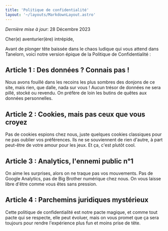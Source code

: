 ```yaml
---
title: 'Politique de confidentialité'
layout: '~/layouts/MarkdownLayout.astro'
---
```


_Dernière mise à jour_: 28 Décembre 2023

Cher(e) aventurier(ère) intrépide,

Avant de plonger tête baissée dans le chaos ludique qui vous attend dans Tanelorn, voici notre version épique de la Politique de Confidentialité :

## Article 1 : Des données ? Connais pas !

Nous avons fouillé dans les recoins les plus sombres des donjons de ce site, mais rien, que dalle, nada sur vous ! Aucun trésor de données ne sera pillé, stocké ou revendu. On préfère de loin les butins de quêtes aux données personnelles.

## Article 2 : Cookies, mais pas ceux que vous croyez

Pas de cookies espions chez nous, juste quelques cookies classiques pour ne pas oublier vos préférences. Ils ne se souviennent de rien d'autre, à part peut-être de votre amour pour les jeux. Et ça, c'est plutôt cool.

## Article 3 : Analytics, l'ennemi public n°1

On aime les surprises, alors on ne traque pas vos mouvements. Pas de Google Analytics, pas de Big Brother numérique chez nous. On vous laisse libre d'être comme vous êtes sans pression.

## Article 4 : Parchemins juridiques mystérieux

Cette politique de confidentialité est notre pacte magique, et comme tout pacte qui se respecte, elle peut évoluer, mais on vous promet que ça sera toujours pour rendre l'expérience plus fun et moins prise de tête.